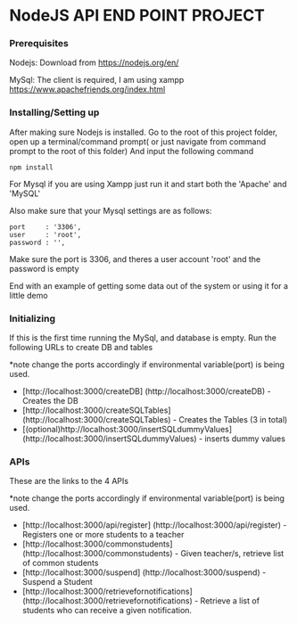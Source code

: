 
# NodeJS API END POINT PROJECT


### Prerequisites

Nodejs: Download from https://nodejs.org/en/

MySql: The client is required, I am using xampp https://www.apachefriends.org/index.html

### Installing/Setting up

After making sure Nodejs is installed.
Go to the root of this project folder, open up a terminal/command prompt( or just navigate from command prompt to the root of this folder)
And input the following command

```
npm install
```

For Mysql if you are using Xampp just run it and start both the 'Apache' and 'MySQL'

Also make sure that your Mysql settings are as follows:

```
port     : '3306',
user     : 'root',
password : '',
```
Make sure the port is 3306, and theres a user account 'root' and the password is empty

End with an example of getting some data out of the system or using it for a little demo

### Initializing

If this is the first time running the MySql, and database is empty.
Run the following URLs to create DB and tables

*note change the ports accordingly if environmental variable(port) is being used.

* [http://localhost:3000/createDB] (http://localhost:3000/createDB) - Creates the DB
* [http://localhost:3000/createSQLTables] (http://localhost:3000/createSQLTables) - Creates the Tables (3 in total)
* [(optional)http://localhost:3000/insertSQLdummyValues] (http://localhost:3000/insertSQLdummyValues) - inserts dummy values

### APIs

These are the links to the 4 APIs

*note change the ports accordingly if environmental variable(port) is being used.

* [http://localhost:3000/api/register] (http://localhost:3000/api/register) - Registers one or more students to a teacher
* [http://localhost:3000/commonstudents] (http://localhost:3000/commonstudents) - Given teacher/s, retrieve list of common students
* [http://localhost:3000/suspend] (http://localhost:3000/suspend) - Suspend a Student
* [http://localhost:3000/retrievefornotifications] (http://localhost:3000/retrievefornotifications) -  Retrieve a list of students who can receive a given notification.



